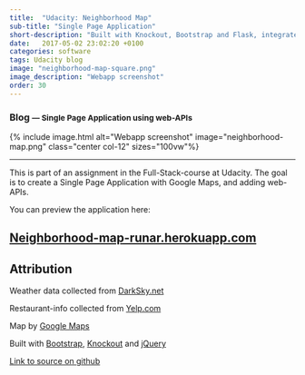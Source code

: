 ```yaml
---
title:  "Udacity: Neighborhood Map"
sub-title: "Single Page Application"
short-description: "Built with Knockout, Bootstrap and Flask, integrated with Google Maps, Yelp and DarkSky-weather-services. "
date:   2017-05-02 23:02:20 +0100
categories: software
tags: Udacity blog
image: "neighborhood-map-square.png"
image_description: "Webapp screenshot"
order: 30
---
```



<h3>Blog <small> &mdash; Single Page Application using web-APIs</small></h3>

<div class="center">{% include image.html alt="Webapp screenshot" image="neighborhood-map.png"  class="center col-12" sizes="100vw"%}</div>


---

This is part of an assignment in the Full-Stack-course at Udacity. The goal is to create a Single Page Application with Google Maps, and adding web-APIs.

You can preview the application here:

<h2 style="color: #1d2a61">
<a href="https://neighborhood-map-runar.herokuapp.com/">Neighborhood-map-runar.herokuapp.com</a>

</h2>

## Attribution
Weather data collected from <a href="http://www.darksky.net">DarkSky.net</a>

Restaurant-info collected from <a href="http://www.yelp.com">Yelp.com</a>

Map by <a href="http://maps.google.com">Google Maps</a>

Built with <a href="http://getbootstrap.com">Bootstrap</a>, <a href="http://knockoutjs.com">Knockout</a> and <a href="http://jquery.com">jQuery</a>
</p>


[Link to source on github](https://github.com/runartrollet/neighborhood_map/blob/master/README.md)
